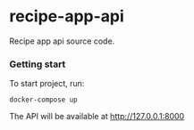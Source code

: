# recipe-app-api
Recipe app api source code.

### Getting start
To start project, run:
```
docker-compose up
```
The API will be available at http://127.0.0.1:8000
